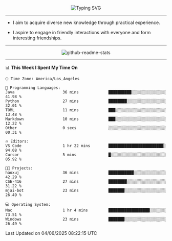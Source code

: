 <p align="center">
  <img src="https://readme-typing-svg.demolab.com?font=Fira+Code&weight=500&size=32&duration=2500&pause=1600&center=true&vCenter=true&random=false&width=1024&height=64&lines=Hi+there+%F0%9F%91%8B;I'm+delighted+you+could+make+it+here+%F0%9F%8E%89;I'm+Harry%2C+a+college+student+still+finding+my+way" alt="Typing SVG" />
</p>


---


- I aim to acquire diverse new knowledge through practical experience.

- I aspire to engage in friendly interactions with everyone and form interesting friendships.


---


<p align="center">
  <img src="https://github-readme-stats.vercel.app/api?username=Harry-Jing&show_icons=true" alt="github-readme-stats"/>
</p>


---

<!--START_SECTION:waka-->
📊 **This Week I Spent My Time On** 

```text
🕑︎ Time Zone: America/Los_Angeles

💬 Programming Languages: 
Java                     36 mins             ██████████░░░░░░░░░░░░░░░   41.98 % 
Python                   27 mins             ████████░░░░░░░░░░░░░░░░░   32.01 % 
TOML                     11 mins             ███░░░░░░░░░░░░░░░░░░░░░░   13.48 % 
Markdown                 10 mins             ███░░░░░░░░░░░░░░░░░░░░░░   12.22 % 
Other                    0 secs              ░░░░░░░░░░░░░░░░░░░░░░░░░   00.31 % 

🔥 Editors: 
VS Code                  1 hr 22 mins        ████████████████████████░   94.08 % 
Cursor                   5 mins              █░░░░░░░░░░░░░░░░░░░░░░░░   05.92 % 

🐱‍💻 Projects: 
haoxuj                   36 mins             ███████████░░░░░░░░░░░░░░   42.29 % 
CSE-416                  27 mins             ████████░░░░░░░░░░░░░░░░░   31.22 % 
mjai-bot                 23 mins             ███████░░░░░░░░░░░░░░░░░░   26.49 % 

💻 Operating System: 
Mac                      1 hr 4 mins         ██████████████████░░░░░░░   73.51 % 
Windows                  23 mins             ███████░░░░░░░░░░░░░░░░░░   26.49 % 
```


 Last Updated on 04/06/2025 08:22:15 UTC
<!--END_SECTION:waka-->
